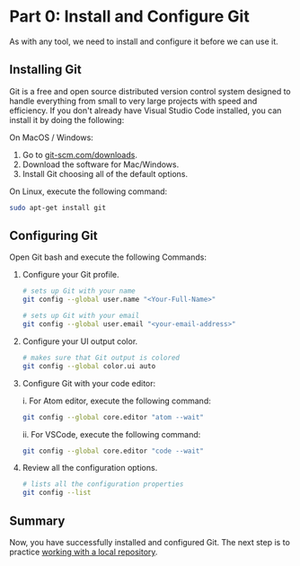 # Part 0: Install and Configure Git

As with any tool, we need to install and configure it before we can use it.

## Installing Git

Git is a free and open source distributed version control system designed to handle everything from small to very large projects with speed and efficiency. If you don't already have Visual Studio Code installed, you can install it by doing the following:

On MacOS / Windows:
1. Go to [git-scm.com/downloads](https://git-scm.com/downloads).
2. Download the software for Mac/Windows.
3. Install Git choosing all of the default options.

On Linux, execute the following command:
```bash
sudo apt-get install git
```

## Configuring Git

Open Git bash and execute the following Commands:

1. Configure your Git profile.

    ```bash
    # sets up Git with your name
    git config --global user.name "<Your-Full-Name>"
    ```

    ```bash
    # sets up Git with your email
    git config --global user.email "<your-email-address>"
    ```

2. Configure your UI output color.

    ```bash
    # makes sure that Git output is colored
    git config --global color.ui auto
    ```

3. Configure Git with your code editor:

    i. For Atom editor, execute the following command:

    ```bash
    git config --global core.editor "atom --wait"
    ```

    ii. For VSCode, execute the following command:

   ```bash
   git config --global core.editor "code --wait"
   ```

4. Review all the configuration options.

    ```bash
    # lists all the configuration properties 
    git config --list
    ```

## Summary

Now, you have successfully installed and configured Git. The next step is to practice [working with a local repository](./local-git.md).
